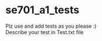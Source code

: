 se701_a1_tests
==============
Plz use and add tests as you please :)   
Describe your test in Test.txt file

